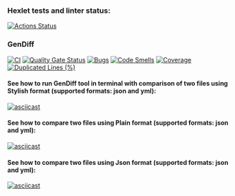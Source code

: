 ### Hexlet tests and linter status:
[![Actions Status](https://github.com/kronnoss37/frontend-project-46/actions/workflows/hexlet-check.yml/badge.svg)](https://github.com/kronnoss37/frontend-project-46/actions)


### GenDiff
[![CI](https://github.com/kronnoss37/frontend-project-46/actions/workflows/ci.yml/badge.svg)](https://github.com/kronnoss37/frontend-project-46/actions/workflows/ci.yml)
[![Quality Gate Status](https://sonarcloud.io/api/project_badges/measure?project=kronnoss37_frontend-project-46&metric=alert_status)](https://sonarcloud.io/summary/new_code?id=kronnoss37_frontend-project-46)
[![Bugs](https://sonarcloud.io/api/project_badges/measure?project=kronnoss37_frontend-project-46&metric=bugs)](https://sonarcloud.io/summary/new_code?id=kronnoss37_frontend-project-46)
[![Code Smells](https://sonarcloud.io/api/project_badges/measure?project=kronnoss37_frontend-project-46&metric=code_smells)](https://sonarcloud.io/summary/new_code?id=kronnoss37_frontend-project-46)
[![Coverage](https://sonarcloud.io/api/project_badges/measure?project=kronnoss37_frontend-project-46&metric=coverage)](https://sonarcloud.io/summary/new_code?id=kronnoss37_frontend-project-46)
[![Duplicated Lines (%)](https://sonarcloud.io/api/project_badges/measure?project=kronnoss37_frontend-project-46&metric=duplicated_lines_density)](https://sonarcloud.io/summary/new_code?id=kronnoss37_frontend-project-46)

<!-- ## See how to run GenDiff tool in terminal with comparison of two json files:
[![asciicast](https://asciinema.org/a/MSbS8x8KigXzCQ4zQ8oo84IFj.svg)](https://asciinema.org/a/MSbS8x8KigXzCQ4zQ8oo84IFj)

## See how to compare two yml files:
[![asciicast](https://asciinema.org/a/roAepCshvpGBmjFxQZ8SZgi4c.svg)](https://asciinema.org/a/roAepCshvpGBmjFxQZ8SZgi4c) -->

#### See how to run GenDiff tool in terminal with comparison of two files using Stylish format (supported formats: json and yml):
[![asciicast](https://asciinema.org/a/eTleFAKumHYA9xLJH2BgIJpHb.svg)](https://asciinema.org/a/eTleFAKumHYA9xLJH2BgIJpHb)

#### See how to compare two files using Plain format (supported formats: json and yml):
[![asciicast](https://asciinema.org/a/3iAORfA4olmLECv5Ut8dmajey.svg)](https://asciinema.org/a/3iAORfA4olmLECv5Ut8dmajey)

#### See how to compare two files using Json format (supported formats: json and yml):
[![asciicast](https://asciinema.org/a/3iAORfA4olmLECv5Ut8dmajey.svg)](https://asciinema.org/a/3iAORfA4olmLECv5Ut8dmajey)